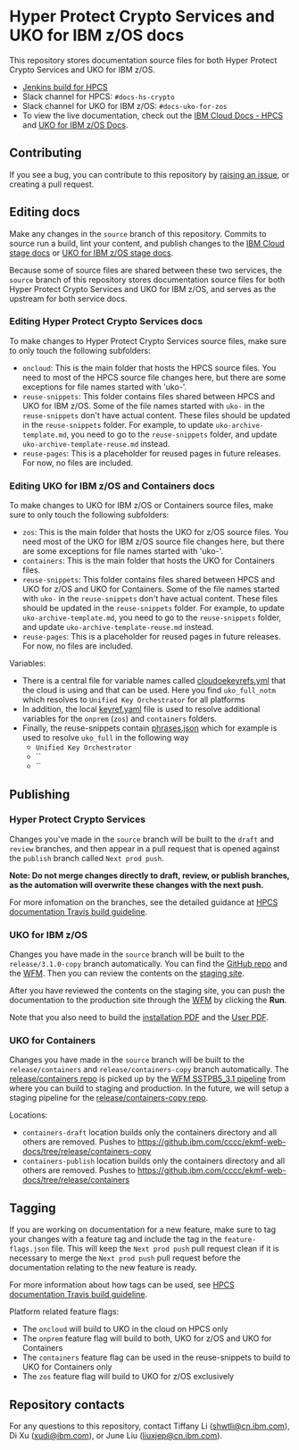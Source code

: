 # Hyper Protect Crypto Services and UKO for IBM z/OS docs

This repository stores documentation source files for both Hyper Protect Crypto Services and UKO for IBM z/OS.

- [Jenkins build for HPCS](https://wcp-docs-team-jenkins.swg-devops.com/job/build/job/cloud-docs/job/hs-crypto/)
- Slack channel for HPCS: `#docs-hs-crypto` 
- Slack channel for UKO for IBM z/OS: `#docs-uko-for-zos`
- To view the live documentation, check out the [IBM Cloud Docs - HPCS](https://cloud.ibm.com/docs/hs-crypto) and [UKO for IBM z/OS Docs](https://www.ibm.com/docs/en/ukofz/3.1).
  
## Contributing

If you see a bug, you can contribute to this repository by [raising an issue](https://github.ibm.com/cloud-docs/hs-crypto/issues/new), or creating a pull request.

## Editing docs
Make any changes in the `source` branch of this repository. Commits to source run a build, lint your content, and publish changes to the [IBM Cloud stage docs](https://test.cloud.ibm.com/docs/hs-crypto) or [UKO for IBM z/OS stage docs](https://ibmdocs-test.dcs.ibm.com/docs/en/UKO_for_zOS_downstream_test). 

Because some of source files are shared between these two services, the `source` branch of this repository stores documentation source files for both Hyper Protect Crypto Services and UKO for IBM z/OS, and serves as the upstream for both service docs. 

### Editing Hyper Protect Crypto Services docs

To make changes to Hyper Protect Crypto Services source files, make sure to only touch the following subfolders:

- `oncloud`: This is the main folder that hosts the HPCS source files. You need to most of the HPCS source file changes here, but there are some exceptions for file names started with 'uko-'. 
- `reuse-snippets`: This folder contains files shared between HPCS and UKO for IBM z/OS. Some of the file names started with `uko-` in the `reuse-snippets` don't have actual content. These files should be updated in the `reuse-snippets` folder. For example, to update `uko-archive-template.md`, you need to go to the `reuse-snippets` folder, and update `uko-archive-template-reuse.md` instead.
- `reuse-pages`: This is a placeholder for reused pages in future releases. For now, no files are included.

### Editing UKO for IBM z/OS and Containers docs

To make changes to UKO for IBM z/OS or Containers source files, make sure to only touch the following subfolders:

- `zos`: This is the main folder that hosts the UKO for z/OS source files. You need most of the UKO for IBM z/OS source file changes here, but there are some exceptions for file names started with 'uko-'. 
- `containers`: This is the main folder that hosts the UKO for Containers files. 
- `reuse-snippets`: This folder contains files shared between HPCS and UKO for z/OS and UKO for Containers. Some of the file names started with `uko-` in the `reuse-snippets` don't have actual content. These files should be updated in the `reuse-snippets` folder. For example, to update `uko-archive-template.md`, you need to go to the `reuse-snippets` folder, and update `uko-archive-template-reuse.md` instead.
- `reuse-pages`: This is a placeholder for reused pages in future releases. For now, no files are included.

Variables:
- There is a central file for variable names called [cloudoekeyrefs.yml](https://github.ibm.com/cloud-doc-build/markdown/blob/master/cloudoekeyrefs.yml) that the cloud is using and that can be used. Here you find `uko_full_notm` which resolves to `Unified Key Orchestrator` for all platforms
- In addition, the local [keyref.yaml](https://github.ibm.com/cloud-docs/hs-crypto/blob/source/keyref.yaml) file is used to resolve additional variables for the `onprem` (`zos`) and `containers` folders. 
- Finally, the reuse-snippets contain [phrases.json](https://github.ibm.com/cloud-docs/hs-crypto/blob/source/reuse-snippets/phrases.json) which for example is used to resolve `uko_full` in the following way
  - `Unified Key Orchestrator`
  - ``
  - ``
  
## Publishing

### Hyper Protect Crypto Services

Changes you've made in the `source` branch will be built to the `draft` and `review` branches, and then appear in a pull request that is opened against the `publish` branch called `Next prod push`. 

**Note: Do not merge changes directly to draft, review, or publish branches, as the automation will overwrite these changes with the next push.**

For more infomation on the branches, see the detailed guidance at [HPCS documentation Travis build guideline](https://github.ibm.com/cloud-docs/hs-crypto/wiki/HPCS-documentation-Travis-build-guideline/).

### UKO for IBM z/OS

Changes you have made in the `source` branch will be built to the `release/3.1.0-copy` branch automatically. You can find the [GitHub repo](https://github.ibm.com/cccc/ekmf-web-docs/tree/release/3.1.0-copy) and the [WFM](https://wfm.dcs.ibm.com/product/UKO_for_zOS_downstream_test/637b0af746f3318cc78d7de09f4e7849). Then you can review the contents on the [staging site](https://ibmdocs-test.dcs.ibm.com/docs/en/UKO_for_zOS_downstream_test).

After you have reviewed the contents on the staging site, you can push the documentation to the production site through the [WFM](https://wfm.dcs.ibm.com/product/SSUAEQ_3.1/88ae68df00eba23ef8b7dd9b5a17fb62) by clicking the **Run**. 

Note that you also need to build the [installation PDF](https://wfm.dcs.ibm.com/product/SSUAEQ_3.1/583e92737381a7a4e447a6712e090912) and the [User PDF](https://wfm.dcs.ibm.com/product/SSUAEQ_3.1/a4680178e2637467760d7b2266669bfe).

### UKO for Containers

Changes you have made in the `source` branch will be built to the `release/containers` and `release/containers-copy` branch automatically. 
The [release/containers repo](https://github.ibm.com/cccc/ekmf-web-docs/tree/release/containers) is picked up by the [WFM SSTPB5_3.1 pipeline](https://wfm.dcs.ibm.com/product/SSTPB5_3.1) from where you can build to staging and production. 
In the future, we will setup a staging pipeline for the [release/containers-copy repo](https://github.ibm.com/cccc/ekmf-web-docs/tree/release/containers-copy).

Locations:
* `containers-draft` location builds only the containers directory and all others are removed. Pushes to https://github.ibm.com/cccc/ekmf-web-docs/tree/release/containers-copy
* `containers-publish` location builds only the containers directory and all others are removed. Pushes to https://github.ibm.com/cccc/ekmf-web-docs/tree/release/containers

## Tagging 

If you are working on documentation for a new feature, make sure to tag your changes with a feature tag and include the tag in the `feature-flags.json` file. This will keep the `Next prod push` pull request clean if it is necessary to merge the `Next prod push` pull request before the documentation relating to the new feature is ready. 
  
For more information about how tags can be used, see [HPCS documentation Travis build guideline](https://github.ibm.com/cloud-docs/hs-crypto/wiki/HPCS-documentation-Travis-build-guideline/).

Platform related feature flags:
* The `oncloud` will build to UKO in the cloud on HPCS only
* The `onprem` feature flag will build to both, UKO for z/OS and UKO for Containers
* The `containers` feature flag can be used in the reuse-snippets to build to UKO for Containers only
* The `zos` feature flag will build to UKO for z/OS exclusively

## Repository contacts

For any questions to this repository, contact Tiffany Li (shwtli@cn.ibm.com), Di Xu (xudi@ibm.com), or June Liu (liuxjep@cn.ibm.com).
